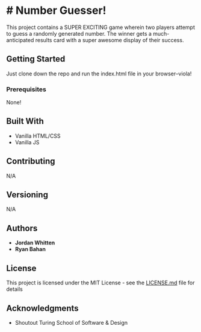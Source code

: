 # # Number Guesser!

This project contains a SUPER EXCITING game wherein two players attempt to guess a randomly generated number. The winner gets a much-anticipated results card with a super awesome display of their success.

## Getting Started

Just clone down the repo and run the index.html file in your browser–viola!

### Prerequisites

None!

## Built With

* Vanilla HTML/CSS
* Vanilla JS

## Contributing

N/A

## Versioning

N/A

## Authors

* **Jordan Whitten** 
* **Ryan Bahan**


## License

This project is licensed under the MIT License - see the [LICENSE.md](LICENSE.md) file for details

## Acknowledgments

* Shoutout Turing School of Software & Design
